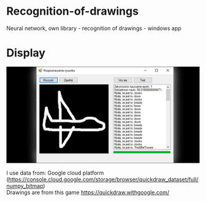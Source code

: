 # Recognition-of-drawings
Neural network, own library - recognition of drawings  - windows app

# Display
![alt text](https://github.com/Filiponesco/Recognition-of-drawings/blob/master/Przechwytywanie.JPG)

I use data from: Google cloud platform (https://console.cloud.google.com/storage/browser/quickdraw_dataset/full/numpy_bitmap)    
Drawings are from this game https://quickdraw.withgoogle.com/
